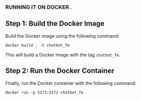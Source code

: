 ### RUNNING IT ON DOCKER .
## Step 1: Build the Docker Image

Build the Docker image using the following command:

```
docker build . -t chatbot_fe
```

This will build a Docker image with the tag `chatbot_fe`.

## Step 2: Run the Docker Container

Finally, run the Docker container with the following command:

```
docker run -p 5173:5173 chatbot_fe
